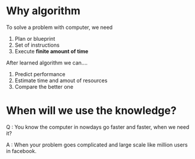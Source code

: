 # Why algorithm

To solve a problem with computer, we need 

1. Plan or blueprint
2. Set of instructions
3. Execute **finite amount of time**

After learned algorithm we can....

1. Predict performance
2. Estimate time and amout of resources
3. Compare the better one

# When will we use the knowledge?

Q : You know the computer in nowdays go faster and faster, when we need it?

A : When your problem goes complicated and large scale like million users in facebook.
